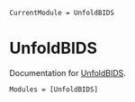 ```@meta
CurrentModule = UnfoldBIDS
```

# UnfoldBIDS

Documentation for [UnfoldBIDS](https://github.com/unfoldtoolbox/UnfoldBIDS.jl).



```@autodocs
Modules = [UnfoldBIDS]
```
